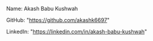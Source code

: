 Name: Akash Babu Kushwah

GitHub: "https://github.com/akashk6697"

LinkedIn: "https://linkedin.com/in/akash-babu-kushwah"
